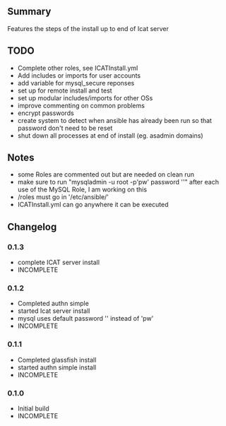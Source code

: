 ## Summary

Features the steps of the install up to end of Icat server

## TODO
* Complete other roles, see ICATInstall.yml
* Add includes or imports for user accounts
* add variable for mysql_secure reponses
* set up for remote install and test
* set up modular includes/imports for other OSs
* improve commenting on common problems
* encrypt passwords
* create system to detect when ansible has already been run so that password don't need to be reset
* shut down all processes at end of install (eg. asadmin domains)

## Notes
* some Roles are commented out but are needed on clean run
* make sure to run "mysqladmin -u root -p'pw' password ''" after each use of the MySQL Role, I am working on this
* /roles must go in '/etc/ansible/'
* ICATInstall.yml can go anywhere it can be executed

## Changelog

### 0.1.3
* complete ICAT server install
* INCOMPLETE

### 0.1.2
* Completed authn simple
* started Icat server install
* mysql uses default password '' instead of 'pw'
* INCOMPLETE

### 0.1.1
* Completed glassfish install
* started authn simple install
* INCOMPLETE

### 0.1.0
* Initial build
* INCOMPLETE


